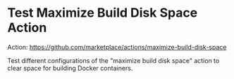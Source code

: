 # Test Maximize Build Disk Space Action

Action: https://github.com/marketplace/actions/maximize-build-disk-space

Test different configurations of the "maximize build disk space" action to clear
space for building Docker containers.
